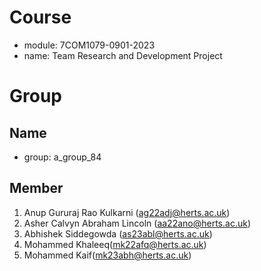 # Course
- module: 7COM1079-0901-2023
- name: Team Research and Development Project

# Group

## Name
- group: a_group_84

## Member
1. Anup Gururaj Rao Kulkarni (ag22adj@herts.ac.uk)
2. Asher Calvyn Abraham Lincoln (aa22ano@herts.ac.uk)
3. Abhishek Siddegowda (as23abl@herts.ac.uk)
4. Mohammed Khaleeq(mk22afq@herts.ac.uk)
5. Mohammed Kaif(mk23abh@herts.ac.uk)


